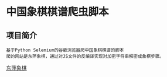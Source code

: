 中国象棋棋谱爬虫脚本
====
项目简介
----
    基于Python Selemium的谷歌浏览器爬中国象棋棋谱的脚本
    爬的网站是东萍象棋，通过对JS文件的反编译实现对加密字符串解密成象棋步骤。
[东萍象棋](http://www.dpxq.com)
